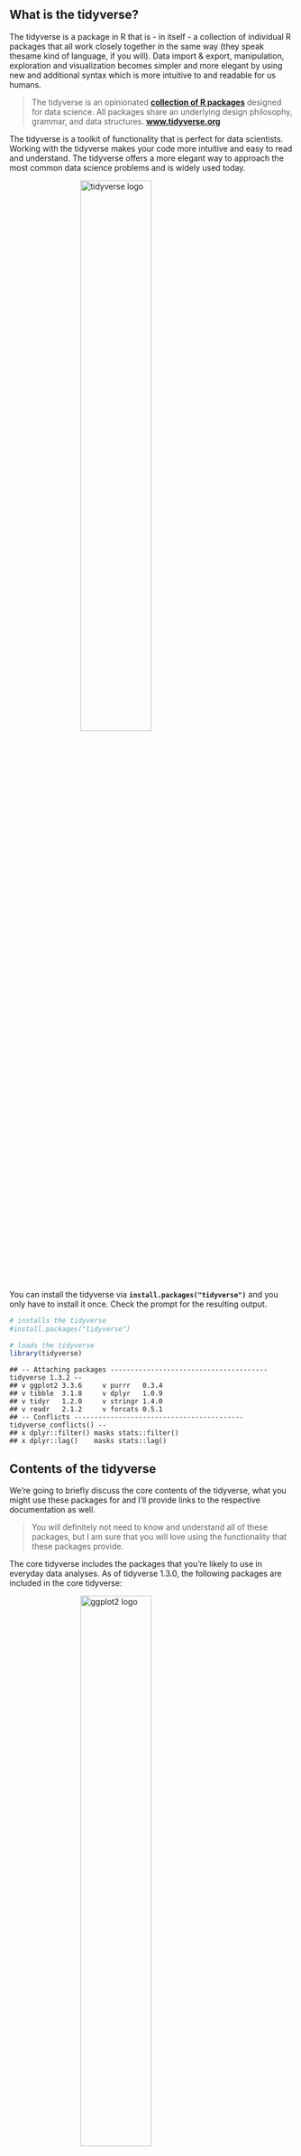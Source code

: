 ## What is the tidyverse?

The tidyverse is a package in R that is - in itself - a collection of
individual R packages that all work closely together in the same way
(they speak thesame kind of language, if you will). Data import &
export, manipulation, exploration and visualization becomes simpler and
more elegant by using new and additional syntax which is more intuitive
to and readable for us humans.

> The tidyverse is an opinionated **[collection of R
> packages](https://www.tidyverse.org/packages)** designed for data
> science. All packages share an underlying design philosophy, grammar,
> and data structures. **www.tidyverse.org**

The tidyverse is a toolkit of functionality that is perfect for data
scientists. Working with the tidyverse makes your code more intuitive
and easy to read and understand. The tidyverse offers a more elegant way
to approach the most common data science problems and is widely used
today.

<img src="/assets/icons/r-packages/thumbs/tidyverse.png" title="tidyverse logo" alt="tidyverse logo" width="50%" style="display: block; margin: auto;" />

You can install the tidyverse via **`install.packages("tidyverse")`**
and you only have to install it once. Check the prompt for the resulting
output.

``` r
# installs the tidyverse
#install.packages("tidyverse")

# loads the tidyverse
library(tidyverse)
```

    ## -- Attaching packages --------------------------------------- tidyverse 1.3.2 --
    ## v ggplot2 3.3.6     v purrr   0.3.4
    ## v tibble  3.1.8     v dplyr   1.0.9
    ## v tidyr   1.2.0     v stringr 1.4.0
    ## v readr   2.1.2     v forcats 0.5.1
    ## -- Conflicts ------------------------------------------ tidyverse_conflicts() --
    ## x dplyr::filter() masks stats::filter()
    ## x dplyr::lag()    masks stats::lag()

## Contents of the tidyverse

We’re going to briefly discuss the core contents of the tidyverse, what
you might use these packages for and I’ll provide links to the
respective documentation as well.

> You will definitely not need to know and understand all of these
> packages, but I am sure that you will love using the functionality
> that these packages provide.

The core tidyverse includes the packages that you’re likely to use in
everyday data analyses. As of tidyverse 1.3.0, the following packages
are included in the core tidyverse:

<img src="/assets/icons/r-packages/thumbs/ggplot2.png" title="ggplot2 logo" alt="ggplot2 logo" width="50%" style="display: block; margin: auto;" />

### [ggplot2](https://ggplot2.tidyverse.org/) (visualization)

`ggplot2` is a system to create beautiful graphics, based on what they
call ***the grammar of graphics***. You provide the data, tell ggplot2
how to map variables to aesthetics, what kind of geometry to use (lines,
points, bars etc.), and it takes care of the details. [Go to
docs…](https://ggplot2.tidyverse.org/)

<img src="/assets/icons/r-packages/thumbs/dplyr.png" title="ggplot2 logo" alt="ggplot2 logo" width="50%" style="display: block; margin: auto;" />

### [dplyr](https://dplyr.tidyverse.org/) (wrangling)

`dplyr` provides a grammar of data manipulation, providing a consistent
set of verbs that solve the most common data manipulation challenges.
[Go to docs…](https://dplyr.tidyverse.org/)

<img src="/assets/icons/r-packages/thumbs/tidyr.png" title="tidyr logo" alt="tidyr logo" width="50%" style="display: block; margin: auto;" />

### [tidyr](https://tidyr.tidyverse.org/) (tidying)

`tidyr` provides a set of functions that help you get to tidy data. Tidy
data is data with a consistent form: in brief, every variable goes in a
column, and every column is a variable. [Go to
docs…](https://tidyr.tidyverse.org/)

<img src="/assets/icons/r-packages/thumbs/readr.png" title="readr logo" alt="readr logo" width="50%" style="display: block; margin: auto;" />

### [readr](https://readr.tidyverse.org/) (read & import)

`readr` provides a fast and friendly way to read rectangular data (like
csv, tsv, and fwf). It is designed to flexibly parse many types of data
found in the wild, while still cleanly failing when data unexpectedly
changes. [Go to docs…](https://readr.tidyverse.org/)

<img src="/assets/icons/r-packages/thumbs/purrr.png" title="purrr logo" alt="purrr logo" width="50%" style="display: block; margin: auto;" />

### [purrr](https://purrr.tidyverse.org/) (mapping)

`purrr` enhances R’s functional programming (FP) toolkit by providing a
complete and consistent set of tools for working with functions and
vectors. Once you master the basic concepts, purrr allows you to replace
many for loops with code that is easier to write and more expressive.
[Go to docs…](https://purrr.tidyverse.org/)

<img src="/assets/icons/r-packages/thumbs/tibble.png" title="tibble logo" alt="tibble logo" width="50%" style="display: block; margin: auto;" />

### [tibble](https://tibble.tidyverse.org/) (enhanced data frames)

`tibble` is a modern re-imagining of the data frame, keeping what time
has proven to be effective, and throwing out what it has not. Tibbles
are data.frames that are lazy and surly: they do less and complain more
forcing you to confront problems earlier, typically leading to cleaner,
more expressive code. [Go to docs…](https://tibble.tidyverse.org/)

<img src="/assets/icons/r-packages/thumbs/stringr.png" title="stringr logo" alt="stringr logo" width="50%" style="display: block; margin: auto;" />

### [stringr](https://stringr.tidyverse.org/) (strings)

`stringr` provides a cohesive set of functions designed to make working
with strings as easy as possible. It is built on top of stringi, which
uses the ICU C library to provide fast, correct implementations of
common string manipulations. [Go to
docs…](https://stringr.tidyverse.org/)

<img src="/assets/icons/r-packages/thumbs/forcats.png" title="forcats logo" alt="forcats logo" width="50%" style="display: block; margin: auto;" />

### [forcats](https://forcats.tidyverse.org/) (factors)

`forcats` provides a suite of useful tools that solve common problems
with factors. R uses factors to handle categorical variables, variables
that have a fixed and known set of possible values. [Go to
docs…](https://forcats.tidyverse.org/)

## Tidyverse essentials

If you get to know the basics of `ggplot`, `dplyr`, `tidyr` and `readr`
you will be well-equiped to approach and tackle most data analysis
tasks. Once you become a more advanced user and start to feel that you
lack in functionality, the other tidyverse packages will be rather easy
to learn swiftly.

## Wrap-up

All of these packages add-up in terms of functionality and are designed
and meant to be used together! I highly recommend to read/scan through
the documentation and make a bookmark in an R/tidyverse folder or
something similar. This way, you’ll be one click away from help in case
you get stuck while trying to get one or more of these functions to work
in your own projects.
